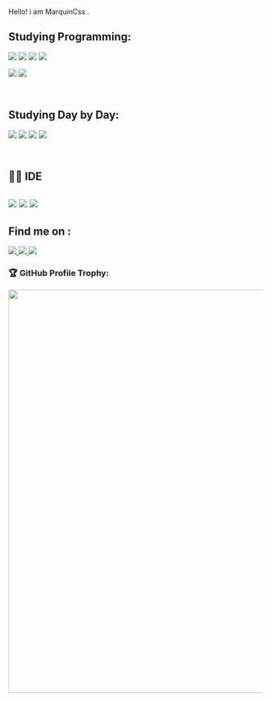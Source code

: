 <p>  Hello! i am MarquinCss .  </p> 
 

<p><h2>Studying Programming:</h2></p>
<p>
 <img src="https://img.shields.io/badge/html5-%23E34F26.svg?style=for-the-badge&logo=html5&logoColor=white"> </img>
<img src="https://img.shields.io/badge/CSS3-1572B6?style=for-the-badge&logo=css3&logoColor=white"> </img>
<img src="https://img.shields.io/badge/java-%23ED8B00.svg?style=for-the-badge&logo=openjdk&logoColor=white"> </img>
<img src="https://img.shields.io/badge/JavaScript-323330?style=for-the-badge&logo=javascript&logoColor=F7DF1E"> </img>


</p>
<p>

<img src="https://img.shields.io/badge/php-%23777BB4.svg?style=for-the-badge&logo=php&logoColor=white"></img>
<img src="https://img.shields.io/badge/bootstrap-%238511FA.svg?style=for-the-badge&logo=bootstrap&logoColor=white"></img>

</p>
<br> 

<p><h2>Studying Day by Day:</h2></p>

<p> <img src="https://img.shields.io/badge/Figma-F24E1E?style=for-the-badge&logo=figma&logoColor=white"> </img>
<img src="https://img.shields.io/badge/Canva-%2300C4CC.svg?&style=for-the-badge&logo=Canva&logoColor=white"> </img>
<img src="https://img.shields.io/badge/Duolingo-58CC02?style=for-the-badge&logo=Duolingo&logoColor=white" </img>
<img src="https://img.shields.io/badge/Canva-%2300C4CC.svg?style=for-the-badge&logo=Canva&logoColor=white"> </img> 
</p>
<br> 
<p> <h2>👩‍💻 IDE <h2></p>
 
 <p><img src="https://img.shields.io/badge/Notepad++-90E59A.svg?style=for-the-badge&logo=notepad%2B%2B&logoColor=black"> </img>
 <img src="https://img.shields.io/badge/VSCode-0078D4?style=for-the-badge&logo=visual%20studio%20code&logoColor=white"> </img>
 <img src="https://img.shields.io/badge/Eclipse-FE7A16.svg?style=for-the-badge&logo=Eclipse&logoColor=white"> </img>
 </p>
<p> <h2> Find me on : </h2>
<p>
 <a href="https://www.linkedin.com/in/marcoant%C3%B4niomarchicarreiro/"> <img src="https://img.shields.io/badge/LinkedIn-0077B5?style=for-the-badge&logo=linkedin&logoColor=white"> </img></a>
 <A href="https://www.tiktok.com/@marquincsss"><img src="https://img.shields.io/badge/TikTok-000000?style=for-the-badge&logo=tiktok&logoColor=white"> </img></a>
 <a href="https://www.instagram.com/marcocarre29/" alt="https://img.shields.io/badge/Instagram-E4405F?style=for-the-badge&logo=instagram&logoColor=white"  title="my ig">
 <img src="https://img.shields.io/badge/Instagram-E4405F?style=for-the-badge&logo=instagram&logoColor=white"></a>

 ### 🏆 GitHub Profile Trophy:
 
<p align="center">
<a href="https://github.com/ryo-ma/github-profile-trophy">
  <img width=800 src="https://github-profile-trophy.vercel.app/?username=MarquinCss&column=8&theme=darkhub&no-frame=true&no-bg=true"/>
</a>
</p>

      

